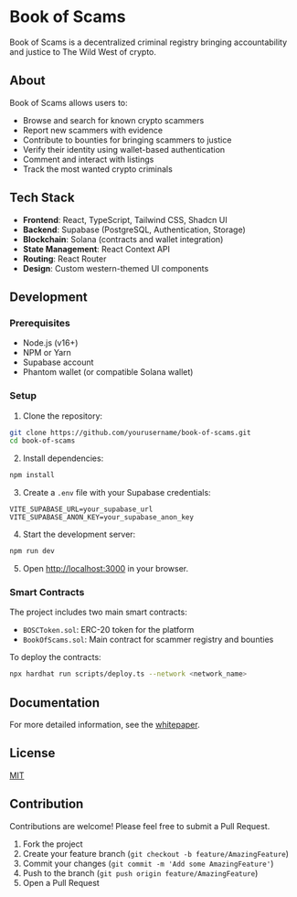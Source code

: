 
# Book of Scams

Book of Scams is a decentralized criminal registry bringing accountability and justice to The Wild West of crypto.

## About

Book of Scams allows users to:

- Browse and search for known crypto scammers
- Report new scammers with evidence
- Contribute to bounties for bringing scammers to justice
- Verify their identity using wallet-based authentication
- Comment and interact with listings
- Track the most wanted crypto criminals

## Tech Stack

- **Frontend**: React, TypeScript, Tailwind CSS, Shadcn UI
- **Backend**: Supabase (PostgreSQL, Authentication, Storage)
- **Blockchain**: Solana (contracts and wallet integration)
- **State Management**: React Context API
- **Routing**: React Router
- **Design**: Custom western-themed UI components

## Development

### Prerequisites

- Node.js (v16+)
- NPM or Yarn
- Supabase account
- Phantom wallet (or compatible Solana wallet)

### Setup

1. Clone the repository:
```bash
git clone https://github.com/yourusername/book-of-scams.git
cd book-of-scams
```

2. Install dependencies:
```bash
npm install
```

3. Create a `.env` file with your Supabase credentials:
```
VITE_SUPABASE_URL=your_supabase_url
VITE_SUPABASE_ANON_KEY=your_supabase_anon_key
```

4. Start the development server:
```bash
npm run dev
```

5. Open [http://localhost:3000](http://localhost:3000) in your browser.

### Smart Contracts

The project includes two main smart contracts:

- `BOSCToken.sol`: ERC-20 token for the platform
- `BookOfScams.sol`: Main contract for scammer registry and bounties

To deploy the contracts:

```bash
npx hardhat run scripts/deploy.ts --network <network_name>
```

## Documentation

For more detailed information, see the [whitepaper](whitepaper.md).

## License

[MIT](LICENSE)

## Contribution

Contributions are welcome! Please feel free to submit a Pull Request.

1. Fork the project
2. Create your feature branch (`git checkout -b feature/AmazingFeature`)
3. Commit your changes (`git commit -m 'Add some AmazingFeature'`)
4. Push to the branch (`git push origin feature/AmazingFeature`)
5. Open a Pull Request
